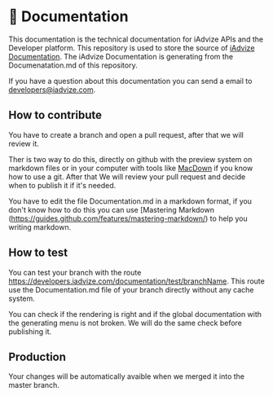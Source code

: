 # :memo: Documentation

This documentation is the technical documentation for iAdvize APIs and the Developer platform. This repository is used to store the source of [iAdvize Documentation](developers.iadvize.com/documentation). The iAdvize Documentation is generating from the Documenatation.md of this repository.

If you have a question about this documentation you can send a email to developers@iadvize.com.

## How to contribute

You have to create a branch and open a pull request, after that we will review it.

Ther is two way to do this, directly on github with the preview system on markdown files or in your computer with tools like [MacDown](https://macdown.uranusjr.com/) if you know how to use a git. After that We will review your pull request and decide when to publish it if it's needed.

You have to edit the file Documentation.md in a markdown format, if you don't know how to do this you can use [Mastering Markdown (https://guides.github.com/features/mastering-markdown/) to help you writing markdown.
  
## How to test

You can test your branch with the route https://developers.iadvize.com/documentation/test/branchName. This route use the Documentation.md file of your branch directly without any cache system.

You can check if the rendering is right and if the global documentation with the generating menu is not broken. We will do the same check before publishing it.

## Production

Your changes will be automatically avaible when we merged it into the master branch.
